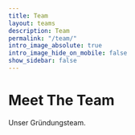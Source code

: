 ```yaml
---
title: Team
layout: teams
description: Team
permalink: "/team/"
intro_image_absolute: true
intro_image_hide_on_mobile: false
show_sidebar: false
---
```


# Meet The Team

Unser Gründungsteam.